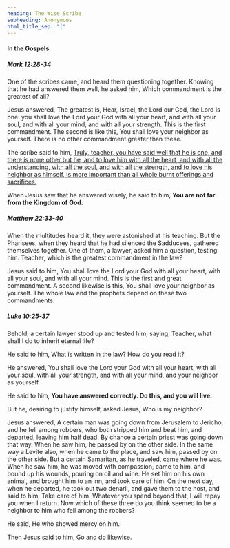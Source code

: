 ```yaml
---
heading: The Wise Scribe
subheading: Anonymous
html_title_sep: "("
---
```



#### In the Gospels

##### Mark 12:28-34

One of the scribes came, and heard them questioning together. Knowing that he
had answered them well, he asked him, Which commandment is the greatest of all?

Jesus answered, The greatest is, Hear, Israel, the Lord our God, the Lord is
one: you shall love the Lord your God with all your heart, and with all your
soul, and with all your mind, and with all your strength. This is the first
commandment. The second is like this, You shall love your neighbor as yourself.
There is no other commandment greater than these.

The scribe said to him, <u>Truly, teacher, you have said well that he is one,
and there is none other but he, and to love him with all the heart, and with
all the understanding, with all the soul, and with all the strength, and to
love his neighbor as himself, is more important than all whole burnt offerings
and sacrifices.</u>

When Jesus saw that he answered wisely, he said to him, **You are not far from
the Kingdom of God.**


##### Matthew 22:33-40

When the multitudes heard it, they were astonished at his teaching. But the
Pharisees, when they heard that he had silenced the Sadducees, gathered
themselves together. One of them, a lawyer, asked him a question, testing him.
Teacher, which is the greatest commandment in the law?

Jesus said to him, You shall love the Lord your God with all your heart, with
all your soul, and with all your mind. This is the first and great commandment.
A second likewise is this, You shall love your neighbor as yourself. The whole
law and the prophets depend on these two commandments.


##### Luke 10:25-37

Behold, a certain lawyer stood up and tested him, saying, Teacher, what shall I
do to inherit eternal life?

He said to him, What is written in the law? How do you read it?

He answered, You shall love the Lord your God with all your heart, with all
your soul, with all your strength, and with all your mind, and your neighbor as
yourself.

He said to him, **You have answered correctly. Do this, and you will live.**

But he, desiring to justify himself, asked Jesus, Who is my neighbor?

Jesus answered, A certain man was going down from Jerusalem to Jericho, and he
fell among robbers, who both stripped him and beat him, and departed, leaving
him half dead. By chance a certain priest was going down that way. When he saw
him, he passed by on the other side. In the same way a Levite also, when he
came to the place, and saw him, passed by on the other side. But a certain
Samaritan, as he traveled, came where he was. When he saw him, he was moved
with compassion, came to him, and bound up his wounds, pouring on oil and wine.
He set him on his own animal, and brought him to an inn, and took care of him.
On the next day, when he departed, he took out two denarii, and gave them to
the host, and said to him, Take care of him. Whatever you spend beyond that, I
will repay you when I return. Now which of these three do you think seemed to
be a neighbor to him who fell among the robbers?

He said, He who showed mercy on him.

Then Jesus said to him, Go and do likewise.
